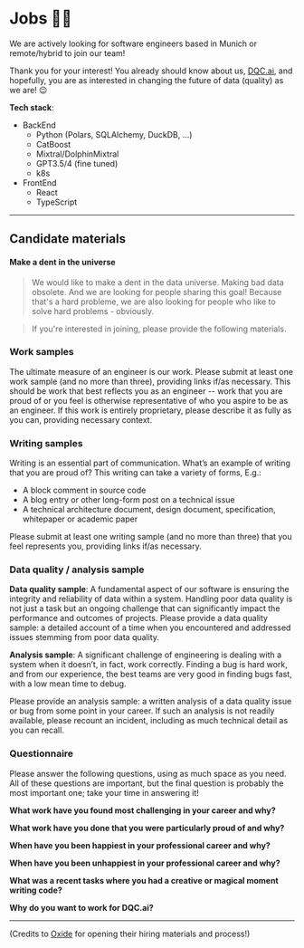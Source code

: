 # Jobs 🧑‍💻

We are actively looking for software engineers based in Munich or remote/hybrid to join our team!

Thank you for your interest! You already should know about us, [DQC.ai](https://dqc.ai), and hopefully, you are as interested in changing the future of data (quality) as we are! 😉

**Tech stack**: 
- BackEnd
  - Python (Polars, SQLAlchemy, DuckDB, ...)
  - CatBoost
  - Mixtral/DolphinMixtral
  - GPT3.5/4 (fine tuned)
  - k8s
- FrontEnd
  - React
  - TypeScript

---

## Candidate materials

#### Make a dent in the universe

> We would like to make a dent in the data universe. Making bad data obsolete.
And we are looking for people sharing this goal! Because that's a hard probleme,
we are also looking for people who like to solve hard problems - obviously.

> If you're interested in joining, please provide the following materials.

### Work samples

The ultimate measure of an engineer is our work. Please submit at least one work sample (and
no more than three), providing links if/as necessary. This should be work that best reflects you
as an engineer -- work that you are proud of or you feel is otherwise representative of who you
aspire to be as an engineer. If this work is entirely proprietary, please describe it as fully as you
can, providing necessary context.

### Writing samples

Writing is an essential part of communication.
What’s an example of writing that you are proud of?
This writing can take a variety of forms,
E.g.:

- A block comment in source code
- A blog entry or other long-form post on a technical issue
- A technical architecture document, design document, specification, whitepaper or
academic paper

Please submit at least one writing sample (and no more than three) that you feel represents
you, providing links if/as necessary.

### Data quality / analysis sample

**Data quality sample**: A fundamental aspect of our software is ensuring the integrity and reliability of data within a system. 
Handling poor data quality is not just a task but an ongoing challenge that can significantly impact the performance and outcomes of projects.
Please provide a data quality sample: a detailed account of a time when you encountered and addressed issues stemming from poor data quality. 

**Analysis sample**: A significant challenge of engineering is dealing with a system when it doesn’t, in fact, work correctly.
Finding a bug is hard work, and from our experience, the best teams are very good in finding bugs fast, with a low mean time to debug.

Please provide an analysis sample: a written analysis of a data quality issue or bug from some point in your career.
If such an analysis is not readily available, please recount an incident, including as much technical detail as you can recall.

### Questionnaire

Please answer the following questions, using as much space as you need. 
All of these questions are important, but the final question is probably the most important one; take your time in answering it!

**What work have you found most challenging in your career and why?**

**What work have you done that you were particularly proud of and why?**

**When have you been happiest in your professional career and why?**

**When have you been unhappiest in your professional career and why?**

**What was a recent tasks where you had a creative or magical moment writing code?**

**Why do you want to work for DQC.ai?**

---

(Credits to [Oxide](https://oxide.computer/) for opening their hiring materials and process!)
